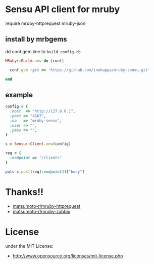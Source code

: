 # Sensu API client for mruby

require mruby-httprequest mruby-json

## install by mrbgems

dd conf.gem line to `build_config.rb`

```build_config.rb
MRuby::Build.new do |conf|

  conf.gem :git => 'https://github.com/inokappa/mruby-sensu.git'

end
```

## example

```ruby
config = {
  :host  => "http://127.0.0.1",
  :port => "4567",
  :ua   => "mruby-sensu",
  :user => "",
  :pass => "",
}

s = Sensu::Client.new(config)

req = {
  :endpoint => "/clients"
}

puts s.post(req[:endpoint])["body"]
```

# Thanks!!

 * [matsumoto-r/mruby-httprequest](https://github.com/matsumoto-r/mruby-httprequest)
 * [matsumoto-r/mruby-zabbix](https://github.com/matsumoto-r/mruby-zabbix)

# License

under the MIT License:

* http://www.opensource.org/licenses/mit-license.php


